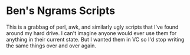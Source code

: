 Ben's Ngrams Scripts
====================

This is a grabbag of perl, awk, and similarly ugly scripts that I've found around my hard drive. I can't imagine anyone would ever use them for anything in their current state. But I wanted them in VC so I'd stop writing the same things over and over again.

